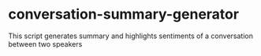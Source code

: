 # conversation-summary-generator
This script generates summary and highlights sentiments of a conversation between two speakers
